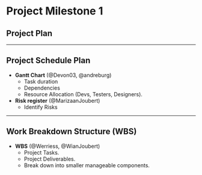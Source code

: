 # Project Milestone 1

## **Project Plan**

---

## Project Schedule Plan

- **Gantt Chart** (@Devon03, @andreburg)
  - Task duration
  - Dependencies
  - Resource Allocation (Devs, Testers, Designers).
- **Risk register** (@MarizaanJoubert)
  - Identify Risks

---

## Work Breakdown Structure (WBS)

- **WBS** (@Werriess, @WianJoubert)
  - Project Tasks.
  - Project Deliverables.
  - Break down into smaller manageable components.
